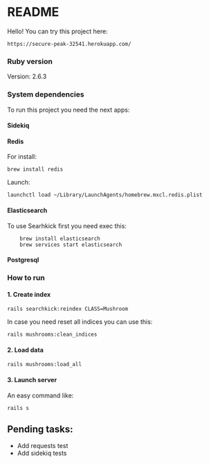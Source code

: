 # README

Hello! You can try this project here:

`https://secure-peak-32541.herokuapp.com/`

### Ruby version

Version: 2.6.3

### System dependencies

To run this project you need the next apps:

#### Sidekiq

#### Redis
For install: 

`brew install redis` 

Launch: 

`launchctl load ~/Library/LaunchAgents/homebrew.mxcl.redis.plist`
#### Elasticsearch
To use Searhkick first you need exec this:
```
    brew install elasticsearch
    brew services start elasticsearch 
```
#### Postgresql

### How to run

#### 1. Create index
`rails searchkick:reindex CLASS=Mushroom`

In case you need reset all indices you can use this:

`rails mushrooms:clean_indices`

#### 2. Load data
`rails mushrooms:load_all`

#### 3. Launch server

An easy command like:

`rails s `




## Pending tasks:

* Add requests test
* Add sidekiq tests